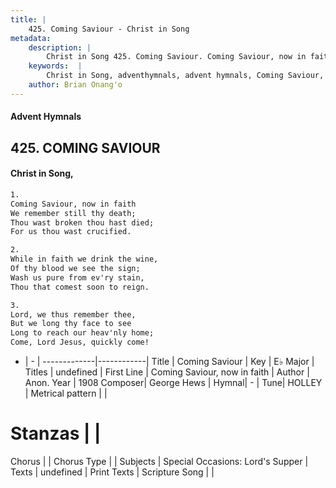 ```yaml
---
title: |
    425. Coming Saviour - Christ in Song
metadata:
    description: |
        Christ in Song 425. Coming Saviour. Coming Saviour, now in faith We remember still thy death; Thou wast broken thou hast died; For us thou wast crucified.
    keywords:  |
        Christ in Song, adventhymnals, advent hymnals, Coming Saviour, Coming Saviour, now in faith. 
    author: Brian Onang'o
---
```


#### Advent Hymnals
## 425. COMING SAVIOUR
####  Christ in Song,

```txt
1.
Coming Saviour, now in faith
We remember still thy death;
Thou wast broken thou hast died;
For us thou wast crucified.

2.
While in faith we drink the wine,
Of thy blood we see the sign;
Wash us pure from ev'ry stain,
Thou that comest soon to reign.

3.
Lord, we thus remember thee,
But we long thy face to see
Long to reach our heav'nly home;
Come, Lord Jesus, quickly come!

```

- |   -  |
-------------|------------|
Title | Coming Saviour |
Key | E♭ Major |
Titles | undefined |
First Line | Coming Saviour, now in faith |
Author | Anon.
Year | 1908
Composer| George Hews |
Hymnal|  - |
Tune| HOLLEY |
Metrical pattern | |
# Stanzas |  |
Chorus |  |
Chorus Type |  |
Subjects | Special Occasions: Lord's Supper |
Texts | undefined |
Print Texts | 
Scripture Song |  |
    
